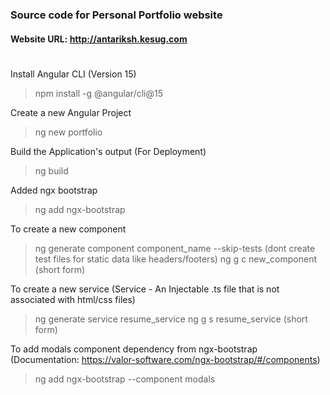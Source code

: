 ### Source code for Personal Portfolio website
#### Website URL: http://antariksh.kesug.com

#

Install Angular CLI (Version 15)
> npm install -g @angular/cli@15

Create a new Angular Project
> ng new portfolio

Build the Application's output (For Deployment)
> ng build

Added ngx bootstrap
> ng add ngx-bootstrap

To create a new component 
> ng generate component component_name --skip-tests (dont create test files for static data like headers/footers)
> ng g c new_component (short form)

To create a new service (Service - An Injectable .ts file that is not associated with html/css files)
> ng generate service resume_service
> ng g s resume_service (short form)


To add modals component dependency from ngx-bootstrap </br>
(Documentation: https://valor-software.com/ngx-bootstrap/#/components)
> ng add ngx-bootstrap  --component modals



